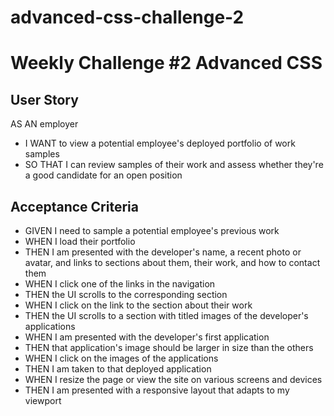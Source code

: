 # advanced-css-challenge-2
<h1>Weekly Challenge #2 Advanced CSS</h1>

<h2>User Story</h2>

AS AN employer
<ul>
<li>I WANT to view a potential employee's deployed portfolio of work samples</li>
<li>SO THAT I can review samples of their work and assess whether they're a good candidate for an open position</li>
</ul>
  
<h2>Acceptance Criteria</h2>
<ul>
<li>GIVEN I need to sample a potential employee's previous work</li>
<li>WHEN I load their portfolio</li>
<li>THEN I am presented with the developer's name, a recent photo or avatar, and links to sections about them, their work, and how to contact them</li>
<li>WHEN I click one of the links in the navigation</li>
<li>THEN the UI scrolls to the corresponding section</li>
<li>WHEN I click on the link to the section about their work</li>
<li>THEN the UI scrolls to a section with titled images of the developer's applications</li>
<li>WHEN I am presented with the developer's first application</li>
<li>THEN that application's image should be larger in size than the others</li>
<li>WHEN I click on the images of the applications</li>
<li>THEN I am taken to that deployed application</li>
<li>WHEN I resize the page or view the site on various screens and devices</li>
<li>THEN I am presented with a responsive layout that adapts to my viewport</li>
</ul>
